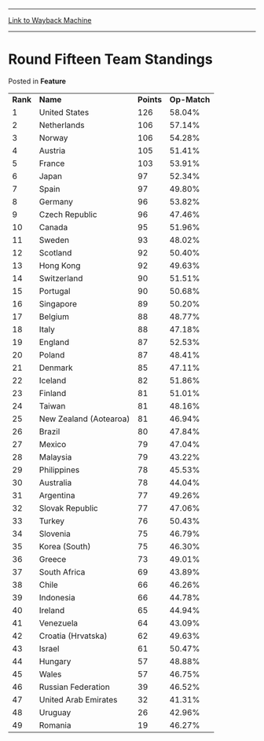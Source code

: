 
---
[Link to Wayback Machine](https://web.archive.org/web/20211203012315/https://magic.wizards.com/en/articles/archive/feature/round-fifteen-team-standings-2000-01-01)

[_metadata_:description]:- "Rank Name Points Op-Match 1 United States 126 58.04% 2 Netherlands 106 57.14% 3 Norway 106 54.28% 4 Austria 105 51.41% 5 France 103 53.91% 6 Japan 97 52.34% 7 Spain 97 49.80% 8 Germany 96 53.82% 9 Czech Republic 96 47.46% 10 Canada 95 51.96% 11 Sweden 93 48.02% 12 Scotland 92 50.40% 13 Hong Kong 92 49.63% 14 Switzerland 90 51.51% 15 Portugal 90 50.68% 16 Singapore 89 50.20% 17"
[_metadata_:generator]:- "Drupal 7 (http://drupal.org)"
[_metadata_:node]:- "961341"
[_metadata_:publish_date]:- "2000-01-01"
[_metadata_:source]:- "div-main-content"
[_metadata_:title]:- "Round Fifteen Team Standings"
[_metadata_:wayback_capture_timestamp]:- "2021-12-03 01:23:15"
[_metadata_:wayback_raw_url]:- "https://web.archive.org/web/20211203012315id_/https://magic.wizards.com/en/articles/archive/feature/round-fifteen-team-standings-2000-01-01"
[_metadata_:wayback_url]:- "https://magic.wizards.com/en/articles/archive/feature/round-fifteen-team-standings-2000-01-01"
---


Round Fifteen Team Standings
============================



 Posted in **Feature**














|  |  |  |  |
| --- | --- | --- | --- |
| **Rank** | **Name** | **Points** | **Op-Match** |
| 1 | United States | 126 | 58.04% |
| 2 | Netherlands | 106 | 57.14% |
| 3 | Norway | 106 | 54.28% |
| 4 | Austria | 105 | 51.41% |
| 5 | France | 103 | 53.91% |
| 6 | Japan | 97 | 52.34% |
| 7 | Spain | 97 | 49.80% |
| 8 | Germany | 96 | 53.82% |
| 9 | Czech Republic | 96 | 47.46% |
| 10 | Canada | 95 | 51.96% |
| 11 | Sweden | 93 | 48.02% |
| 12 | Scotland | 92 | 50.40% |
| 13 | Hong Kong | 92 | 49.63% |
| 14 | Switzerland | 90 | 51.51% |
| 15 | Portugal | 90 | 50.68% |
| 16 | Singapore | 89 | 50.20% |
| 17 | Belgium | 88 | 48.77% |
| 18 | Italy | 88 | 47.18% |
| 19 | England | 87 | 52.53% |
| 20 | Poland | 87 | 48.41% |
| 21 | Denmark | 85 | 47.11% |
| 22 | Iceland | 82 | 51.86% |
| 23 | Finland | 81 | 51.01% |
| 24 | Taiwan | 81 | 48.16% |
| 25 | New Zealand (Aotearoa) | 81 | 46.94% |
| 26 | Brazil | 80 | 47.84% |
| 27 | Mexico | 79 | 47.04% |
| 28 | Malaysia | 79 | 43.22% |
| 29 | Philippines | 78 | 45.53% |
| 30 | Australia | 78 | 44.04% |
| 31 | Argentina | 77 | 49.26% |
| 32 | Slovak Republic | 77 | 47.06% |
| 33 | Turkey | 76 | 50.43% |
| 34 | Slovenia | 75 | 46.79% |
| 35 | Korea (South) | 75 | 46.30% |
| 36 | Greece | 73 | 49.01% |
| 37 | South Africa | 69 | 43.89% |
| 38 | Chile | 66 | 46.26% |
| 39 | Indonesia | 66 | 44.78% |
| 40 | Ireland | 65 | 44.94% |
| 41 | Venezuela | 64 | 43.09% |
| 42 | Croatia (Hrvatska) | 62 | 49.63% |
| 43 | Israel | 61 | 50.47% |
| 44 | Hungary | 57 | 48.88% |
| 45 | Wales | 57 | 46.75% |
| 46 | Russian Federation | 39 | 46.52% |
| 47 | United Arab Emirates | 32 | 41.31% |
| 48 | Uruguay | 26 | 42.96% |
| 49 | Romania | 19 | 46.27% |







